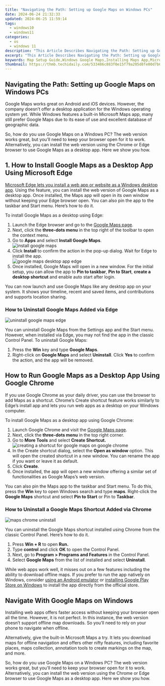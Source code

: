 ```yaml
---
title: "Navigating the Path: Setting up Google Maps on Windows PCs"
date: 2024-06-24 21:32:33
updated: 2024-06-25 11:59:14
tags:
  - windows10
  - windows11
categories:
  - os
  - windows 11
description: "This Article Describes Navigating the Path: Setting up Google Maps on Windows PCs"
excerpt: "This Article Describes Navigating the Path: Setting up Google Maps on Windows PCs"
keywords: Map Setup Guide,Windows Google Maps,Installing Maps App,Microsoft Navigation Tool,GPS PC Integration,Google Maps Windows,Navigating MS Devices
thumbnail: https://thmb.techidaily.com/533486c883f0e15f79a205d8fe00d7b629c80c76eca7c3b378cb3f9eeb4c0bbe.jpg
---
```


## Navigating the Path: Setting up Google Maps on Windows PCs

 Google Maps works great on Android and iOS devices. However, the company doesn’t offer a desktop application for the Windows operating system yet. While Windows features a built-in Microsoft Maps app, many still prefer Google Maps due to its ease of use and excellent database of geographic data.

 So, how do you use Google Maps on a Windows PC? The web version works great, but you’ll need to keep your browser open for it to work. Alternatively, you can install the web version using the Chrome or Edge browser to use Google Maps as a desktop app. Here we show you how.

## 1\. How to Install Google Maps as a Desktop App Using Microsoft Edge

[Microsoft Edge lets you install a web app or website as a Windows desktop app](https://www.makeuseof.com/websites-desktop-apps-windows/). Using the feature, you can install the web version of Google Maps as a desktop app. Once installed, the Maps app will open in its own window without keeping your Edge browser open. You can also pin the app to the taskbar and Start menu. Here’s how to do it.

 To install Google Maps as a desktop using Edge:

1. Launch the Edge browser and go to the [Google Maps page](https://maps.google.com/).
2. Next, click the **three-dots menu** in the top right of the toolbar to open the context menu.
3. Go to **Apps** and select **Install Google Maps**.  
![install google maps](https://static1.makeuseofimages.com/wordpress/wp-content/uploads/2023/08/install-google-maps.jpg)
4. Click **Install** to confirm the action in the pop-up dialog. Wait for Edge to install the app.  
![google maps desktop app edge](https://static1.makeuseofimages.com/wordpress/wp-content/uploads/2023/08/google-maps-desktop-app-edge.jpg)
5. Once installed, Google Maps will open in a new window. For the initial setup, you can allow the app to **Pin to taskbar**, **Pin to Start**, **create a desktop shortcut** and enable auto start after login.

 You can now launch and use Google Maps like any desktop app on your system. It shows your timeline, recent and saved items, and contributions and supports location sharing.

### How to Uninstall Google Maps Added via Edge

![uninstall google maps edge](https://static1.makeuseofimages.com/wordpress/wp-content/uploads/2023/08/uninstall-google-maps-edge.jpg)

 You can uninstall Google Maps from the Settings app and the Start menu. However, when installed via Edge, you may not find the app in the classic Control Panel. To uninstall Google Maps:

1. Press the **Win** key and type **Google Maps**.
2. Right-click on **Google Maps** and select **Uninstall**. Click **Yes** to confirm the action, and the app will be removed.

## How to Run Google Maps as a Desktop App Using Google Chrome

 If you use Google Chrome as your daily driver, you can use the browser to add Maps as a shortcut. Chrome’s Create shortcut feature works similarly to Edge’s install app and lets you run web apps as a desktop on your Windows computer.

 To install Google Maps as a desktop app using Google Chrome:

1. Launch Google Chrome and visit the [Google Maps page](https://maps.google.com/).
2. Next, click the **three-dots menu** in the top right corner.
3. Go to **More Tools** and select **Create Shortcut.**  
![creating a shortcut for google maps on google chrome](https://static1.makeuseofimages.com/wordpress/wp-content/uploads/2023/08/google-chrome-create-shortcut-google-maps.jpg)
4. In the Create shortcut dialog, select the **Open as window** option. This will open the created shortcut in a new window. You can rename the app if you want or leave it as default.
5. Click **Create**.
6. Once installed, the app will open a new window offering a similar set of functionalities as Google Maps’s web version.

 You can also pin the Maps app to the taskbar and Start menu. To do this, press the **Win** key to open Windows search and type **maps**. Right-click the **Google Maps** shortcut and select **Pin to Start** or Pin to **Taskbar**.

### How to Uninstall a Google Maps Shortcut Added via Chrome

![maps chrome uninstall](https://static1.makeuseofimages.com/wordpress/wp-content/uploads/2023/08/maps-chrome-uninstall.jpg)

 You can uninstall the Google Maps shortcut installed using Chrome from the classic Control Panel. Here’s how to do it.

1. Press **Win + R** to open **Run.**
2. Type **control** and click **OK** to open the Control Panel.
3. Next, go to **Program > Programs and Features** in the Control Panel.
4. Select **Google Maps** from the list of installed and select **Uninstall**.

 While web apps work well, it misses out on a few features including the ability to download offline maps. If you prefer to run the app natively on Windows, consider [using an Android emulator](https://www.makeuseof.com/lightweight-emulators-android-games-pc/) or [installing Google Play Store on Windows](https://www.makeuseof.com/windows-11-install-google-play-store/) to install the app directly from the official store.

## Navigate With Google Maps on Windows

 Installing web apps offers faster access without keeping your browser open all the time. However, it is not perfect. In this instance, the web version doesn’t support offline map downloads. So you’ll need to rely on your phone to navigate when offline.

 Alternatively, give the built-in Microsoft Maps a try. It lets you download maps for offline navigation and offers other nifty features, including favorite places, maps collection, annotation tools to create markings on the map, and more.

 So, how do you use Google Maps on a Windows PC? The web version works great, but you’ll need to keep your browser open for it to work. Alternatively, you can install the web version using the Chrome or Edge browser to use Google Maps as a desktop app. Here we show you how.
